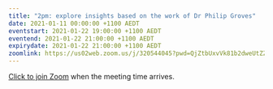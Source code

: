 ```yaml
---
title: "2pm: explore insights based on the work of Dr Philip Groves"
date: 2021-01-11 00:00:00 +1100 AEDT
eventstart: 2021-01-22 19:00:00 +1100 AEDT
eventend: 2021-01-22 21:00:00 +1100 AEDT
expirydate: 2021-01-22 21:00:00 +1100 AEDT
zoomlink: https://us02web.zoom.us/j/320544045?pwd=QjZtbUxvVk81b2dweUtZZTE3ZE9IZz09
---
```


[Click to join Zoom](https://us02web.zoom.us/j/320544045?pwd=QjZtbUxvVk81b2dweUtZZTE3ZE9IZz09) when the meeting time arrives.